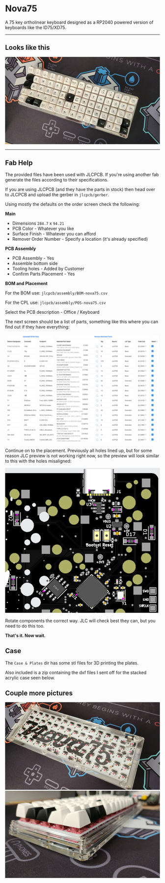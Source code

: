 # Nova75

A 75 key ortholinear keyboard designed as a RP2040 powered version of keyboards like the ID75/XD75.

---

## Looks like this
![](./assets/photo1.jpg?raw=true)

---
## Fab Help

The provided files have been used with JLCPCB. If you're using another fab generate the files according to their specifications.

If you are using JLCPCB (and they have the parts in stock) then head over to JLCPCB and upload the gerber in `jlcpcb/gerber`.

Using mostly the defaults on the order screen check the following:

**Main**
* Dimensions `284.7` x `94.21`
* PCB Color - Whatever you like
* Surface Finish - Whatever you can afford
* Remover Order Number - Specify a location (it's already specified)

**PCB Assembly**
* PCB Assembly - Yes
* Assemble bottom side
* Tooling holes - Added by Customer
* Confirm Parts Placement - Yes

**BOM and Placement**

For the BOM use: `jlcpcb/assembly/BOM-nova75.csv`

For the CPL use: `jlcpcb/assembly/POS-nova75.csv`

Select the PCB description - Office / Keyboard

The next screen should be a list of parts, something like this where you can find out if they have everything:

![](./assets/bom-review.png?raw=true)

Continue on to the placement. Previously all holes lined up, but for some reason JLC preview is not working right now, so the preview will look similar to this with the holes misaligned:

![](./assets/parts-placement.png?raw=true)

Rotate components the correct way. JLC will check best they can, but you need to do this too.

**That's it. Now wait.**

## Case

The `Case & Plates` dir has some stl files for 3D printing the plates.

Also included is a zip containing the dxf files I sent off for the stacked acrylic case seen below.

## Couple more pictures

![](./assets/photo2.jpg?raw=true)
![](./assets/photo3.jpg?raw=true)
